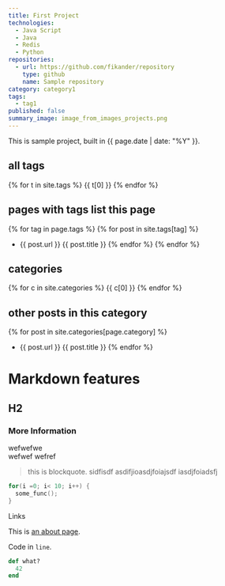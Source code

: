 ```yaml
---
title: First Project
technologies:
  - Java Script
  - Java
  - Redis
  - Python
repositories:
  - url: https://github.com/fikander/repository
    type: github
    name: Sample repository
category: category1
tags:
  - tag1
published: false
summary_image: image_from_images_projects.png
---
```

This is sample project, built in {{ page.date | date: "%Y" }}.

## all tags
{% for t in site.tags %}
  {{ t[0] }}
{% endfor %}

## pages with tags list this page
{% for tag in page.tags %}
  {% for post in site.tags[tag] %}
 * {{ post.url }} {{ post.title }}
  {% endfor %}
{% endfor %}

## categories
{% for c in site.categories %}
  {{ c[0] }}
{% endfor %}

## other posts in this category
{% for post in site.categories[page.category] %}
 * {{ post.url }} {{ post.title }}
{% endfor %}


# Markdown features

## H2

### More Information
wefwefwe  
wefwef
wefref

> this is blockquote. sidfisdf
asdifjioasdjfoiajsdf
iasdjfoiadsfj

~~~ c
for(i =0; i< 10; i++) {
  some_func();
}
~~~

Links

This is [an about page](/about/).

Code in `line`.


~~~ ruby
def what?
  42
end
~~~
